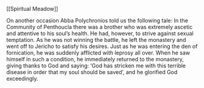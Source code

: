 [[Spiritual Meadow]]
 
On another occasion Abba Polychronios told us the following tale: In the Community of Penthoucla there was a brother who was extremely ascetic and attentive to his soul’s health. He had, however, to strive against sexual temptation. As he was not winning the battle, he left the monastery and went off to Jericho to satisfy his desires. Just as he was entering the den of fornication, he was suddenly afflicted with leprosy all over. When he saw himself in such a condition, he immediately returned to the monastery, giving thanks to God and saying: ‘God has stricken me with this terrible disease in order that my soul should be saved’, and he glorified God exceedingly.  
